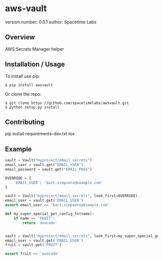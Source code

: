 aws-vault
===============================

version number: 0.0.1
author: Spacetime Labs

Overview
--------

AWS Secrets Manager helper

Installation / Usage
--------------------

To install use pip:

    $ pip install awsvault


Or clone the repo:

    $ git clone https://github.com/spacetimelabs/awsvault.git
    $ python setup.py install
    
Contributing
------------

pip install requirements-dev.txt
tox

Example
-------

```python
vault = Vault("myproject/email_secrets")
email_user = vault.get("EMAIL_USER")
email_password = vault.get("EMAIL_PASS")
```

```python
OVERRIDE = {
    'EMAIL_USER': 'bart.simpsons@example.com'
}

vault = Vault("myproject/email_secrets", look_first=OVERRIDE)
email_user = vault.get('EMAIL_USER')
assert email_user == 'bart.simpsons@example.com'
```

```python
def my_super_special_get_config_fn(name):
    if name == 'FRUIT':
        return 'avocado'


vault = Vault("myproject/email_secrets", look_first=my_super_special_get_config_fn)
email_user = vault.get('EMAIL_USER')
fruit = vault.get('FRUIT')

assert fruit == 'avocado'
```
